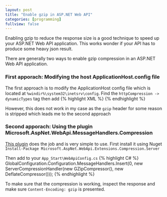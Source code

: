 ```yaml
---
layout: post
title: "Enable gzip in ASP.NET Web API"
categories: [programming]
fullview: false
---
```


Enabling gzip to reduce the response size is a good technique to speed up your ASP.NET Web API application. This works wonder if your API has to produce some heavy json result.

There are generally two ways to enable gzip compression in an ASP.NET Web API application.

### First apporach: Modifying the host ApplicationHost.config file
The first approach is to modify the ApplicationHost config file which is located at `%windir%\system32\inetsrv\config`. Find the `httpCompression -> dynamicTypes` tag then add 
{% highlight XML %}
 <add mimeType="application/json" enabled="true" />
 {% endhighlight %}

However, this does not work in my case as the `gzip` header for some reason is stripped which leads me to the second approach
### Second apporach: Using the plugin Microsoft.AspNet.WebApi.MessageHandlers.Compression
[This plugin](https://github.com/azzlack/Microsoft.AspNet.WebApi.MessageHandlers.Compression) does the job and is very simple to use.
First install it using Nuget `Install-Package Microsoft.AspNet.WebApi.Extensions.Compression.Server`

Then add to your `App_Start\WebApiConfig.cs`
{% highlight C# %}
GlobalConfiguration.Configuration.MessageHandlers.Insert(0, new ServerCompressionHandler(new GZipCompressor(), new DeflateCompressor()));
 {% endhighlight %}

To make sure that the compression is working, inspect the response and make sure `Content-Encoding: gzip` is presented.
